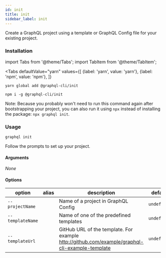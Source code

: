 ```yaml
---
id: init
title: init
sidebar_label: init
---
```


Create a GraphQL project using a template or GraphQL Config file for your existing project.

### Installation

import Tabs from '@theme/Tabs';
import TabItem from '@theme/TabItem';

<Tabs
  defaultValue="yarn"
  values={[
    {label: 'yarn', value: 'yarn'},
    {label: 'npm', value: 'npm'},
  ]}
>
  <TabItem value="yarn">

  ```
  yarn global add @graphql-cli/init
  ```

  </TabItem>

  <TabItem value="npm">

  ```
  npm i -g @graphql-cli/init
  ```

  </TabItem>
</Tabs>

Note: Because you probably won't need to run this command again after bootstrapping your project, you can also run it using `npx` instead of installing the package: `npx graphql init`.

### Usage

```
graphql init
```

Follow the prompts to set up your project.

#### Arguments

*None*

#### Options

| option | alias | description | default |
| --- | --- | --- | --- |
| `--projectName` |   | Name of a project in GraphQL Config | `undefined` |
| `--templateName` |   | Name of one of the predefined templates | `undefined` |
| `--templateUrl` |   | GitHub URL of the template. For example http://github.com/example/graphql-cli-example-template | `undefined` |